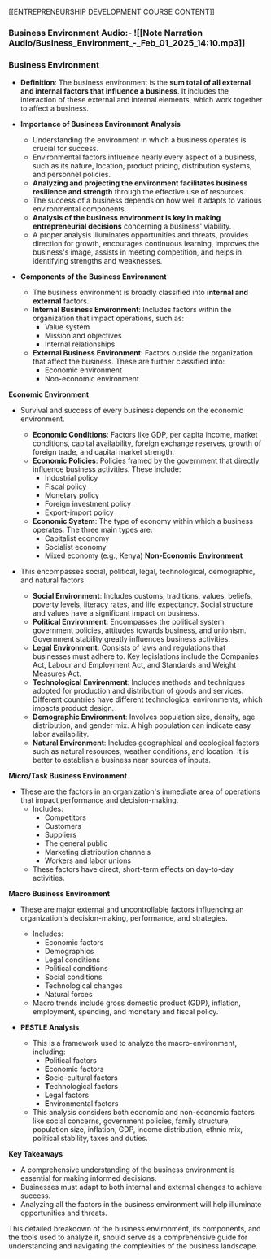 [[ENTREPRENEURSHIP DEVELOPMENT COURSE CONTENT]]
### Business Environment Audio:- ![[Note Narration Audio/Business_Environment_-_Feb_01_2025_14:10.mp3]]
### **Business Environment**

- **Definition**: The business environment is the **sum total of all external and internal factors that influence a business**. It includes the interaction of these external and internal elements, which work together to affect a business.
    
- **Importance of Business Environment Analysis**
    
    - Understanding the environment in which a business operates is crucial for success.
    - Environmental factors influence nearly every aspect of a business, such as its nature, location, product pricing, distribution systems, and personnel policies.
    - **Analyzing and projecting the environment facilitates business resilience and strength** through the effective use of resources.
    - The success of a business depends on how well it adapts to various environmental components.
    - **Analysis of the business environment is key in making entrepreneurial decisions** concerning a business' viability.
    - A proper analysis illuminates opportunities and threats, provides direction for growth, encourages continuous learning, improves the business's image, assists in meeting competition, and helps in identifying strengths and weaknesses.
- **Components of the Business Environment**
    
    - The business environment is broadly classified into **internal and external** factors.
    - **Internal Business Environment**: Includes factors within the organization that impact operations, such as:
        - Value system
        - Mission and objectives
        - Internal relationships
    - **External Business Environment**: Factors outside the organization that affect the business. These are further classified into:
        - Economic environment
        - Non-economic environment

**Economic Environment**

- Survival and success of every business depends on the economic environment.
    
    - **Economic Conditions**: Factors like GDP, per capita income, market conditions, capital availability, foreign exchange reserves, growth of foreign trade, and capital market strength.
    - **Economic Policies**: Policies framed by the government that directly influence business activities. These include:
        - Industrial policy
        - Fiscal policy
        - Monetary policy
        - Foreign investment policy
        - Export-import policy
    - **Economic System**: The type of economy within which a business operates. The three main types are:
        - Capitalist economy
        - Socialist economy
        - Mixed economy (e.g., Kenya) **Non-Economic Environment**
- This encompasses social, political, legal, technological, demographic, and natural factors.
    
    - **Social Environment**: Includes customs, traditions, values, beliefs, poverty levels, literacy rates, and life expectancy. Social structure and values have a significant impact on business.
    - **Political Environment**: Encompasses the political system, government policies, attitudes towards business, and unionism. Government stability greatly influences business activities.
    - **Legal Environment**: Consists of laws and regulations that businesses must adhere to. Key legislations include the Companies Act, Labour and Employment Act, and Standards and Weight Measures Act.
    - **Technological Environment**: Includes methods and techniques adopted for production and distribution of goods and services. Different countries have different technological environments, which impacts product design.
    - **Demographic Environment**: Involves population size, density, age distribution, and gender mix. A high population can indicate easy labor availability.
    - **Natural Environment**: Includes geographical and ecological factors such as natural resources, weather conditions, and location. It is better to establish a business near sources of inputs.

**Micro/Task Business Environment**

- These are the factors in an organization's immediate area of operations that impact performance and decision-making.
    - Includes:
        - Competitors
        - Customers
        - Suppliers
        - The general public
        - Marketing distribution channels
        - Workers and labor unions
    - These factors have direct, short-term effects on day-to-day activities.

**Macro Business Environment**

- These are major external and uncontrollable factors influencing an organization's decision-making, performance, and strategies.
    
    - Includes:
        - Economic factors
        - Demographics
        - Legal conditions
        - Political conditions
        - Social conditions
        - Technological changes
        - Natural forces
    - Macro trends include gross domestic product (GDP), inflation, employment, spending, and monetary and fiscal policy.
- **PESTLE Analysis**
    
    - This is a framework used to analyze the macro-environment, including:
        - **P**olitical factors
        - **E**conomic factors
        - **S**ocio-cultural factors
        - **T**echnological factors
        - **L**egal factors
        - **E**nvironmental factors
    - This analysis considers both economic and non-economic factors like social concerns, government policies, family structure, population size, inflation, GDP, income distribution, ethnic mix, political stability, taxes and duties.

**Key Takeaways**

- A comprehensive understanding of the business environment is essential for making informed decisions.
- Businesses must adapt to both internal and external changes to achieve success.
- Analyzing all the factors in the business environment will help illuminate opportunities and threats.

This detailed breakdown of the business environment, its components, and the tools used to analyze it, should serve as a comprehensive guide for understanding and navigating the complexities of the business landscape.

